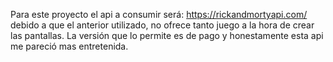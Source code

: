 Para este proyecto el api a consumir será: https://rickandmortyapi.com/ debido a que el anterior utilizado, no ofrece tanto juego
a la hora de crear las pantallas. La versión que lo permite es de pago y honestamente esta api me pareció mas entretenida.
